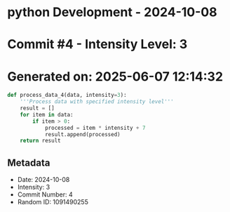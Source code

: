 ﻿# python Development - 2024-10-08
# Commit #4 - Intensity Level: 3
# Generated on: 2025-06-07 12:14:32
```python
def process_data_4(data, intensity=3):
    '''Process data with specified intensity level'''
    result = []
    for item in data:
        if item > 0:
            processed = item * intensity + 7
            result.append(processed)
    return result
```
## Metadata
- Date: 2024-10-08
- Intensity: 3
- Commit Number: 4
- Random ID: 1091490255
